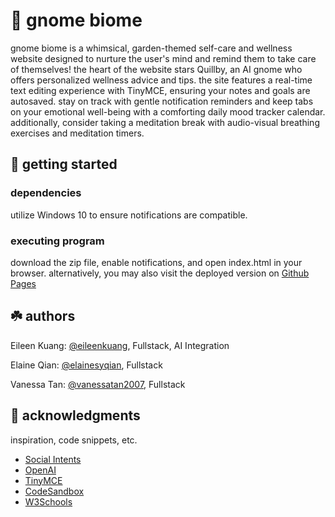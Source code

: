 # :seedling: gnome biome 
gnome biome is a whimsical, garden-themed self-care and wellness website designed to nurture the user's mind and remind them to take care of themselves! the heart of the website stars Quillby, an AI gnome who offers personalized wellness advice and tips. the site features a real-time text editing experience with TinyMCE, ensuring your notes and goals are autosaved. stay on track with gentle notification reminders and keep tabs on your emotional well-being with a comforting daily mood tracker calendar. additionally, consider taking a meditation break with audio-visual breathing exercises and meditation timers.

## :mushroom: getting started

### dependencies
utilize Windows 10 to ensure notifications are compatible. 

### executing program
download the zip file, enable notifications, and open index.html in your browser. alternatively, you may also visit the deployed version on [Github Pages](https://elainesyqian.github.io/gnome-biome/)

## :shamrock: authors
Eileen Kuang: [@eileenkuang](https://github.com/eileenkuang), Fullstack, AI Integration

Elaine Qian: [@elainesyqian](https://github.com/elainesyqian), Fullstack

Vanessa Tan: [@vanessatan2007](https://github.com/vanessatan2007), Fullstack

## :blossom: acknowledgments
inspiration, code snippets, etc.
* [Social Intents](https://help.socialintents.com/category/187-chatgpt)
* [OpenAI](https://openai.com/api/)
* [TinyMCE](https://www.tiny.cloud/)
* [CodeSandbox](https://codesandbox.io/?from-app=1)
* [W3Schools](https://w3schools.invisionzone.com/topic/42073-tinymce-editor/)
